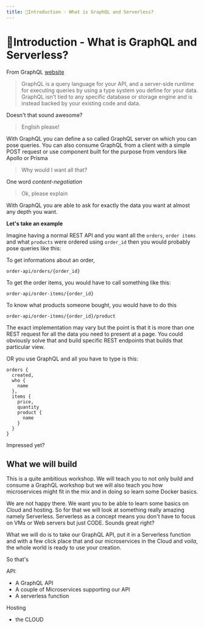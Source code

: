 ```yaml
---
title: 🍕Introduction - What is GraphQL and Serverless?
---
```


# 🍕Introduction - What is GraphQL and Serverless?

From GraphQL [website](https://graphql.org/learn/)

> GraphQL is a query language for your API, and a server-side runtime for executing queries by using a type system you define for your data. GraphQL isn't tied to any specific database or storage engine and is instead backed by your existing code and data.

Doesn't that sound awesome?

> English please!

With GraphQL you can define a so called GraphQL server on which you can pose queries. You can also consume GraphQL from a client with a simple POST request or use component built for the purpose from vendors like Apollo or Prisma

> Why would I want all that?

One word *content-negotiation*

> Ok, please explain

With GraphQL you are able to ask for exactly the data you want at almost any depth you want.

**Let's take an example**

Imagine having a normal REST API and you want all the `orders`, `order items` and what `products` were ordered using `order_id` then you would probably pose queries like this:

To get informations about an order,
```
order-api/orders/{order_id}
```

To get the order items, you would have to call something like this:

```
order-api/order-items/{order_id}
```

To know what products someone bought, you would have to do this

```
order-api/order-items/{order_id}/product
```

The exact implementation may vary but the point is that it is more than one REST request for all the data you need to present at a page. You could obviously solve that and build specific REST endpoints that builds that particular view. 

OR you use GraphQL and all you have to type is this:

```
orders {
  created,
  who {
    name
  },
  items {
    price,
    quantity
    product {
      name
    }
  }
}
```

Impressed yet?




## What we will build

This is a quite ambitious workshop. We will teach you to not only build and consume a GraphQL workshop but we will also teach you how microservices might fit in the mix and in doing so learn some Docker basics.

We are not happy there. We want you to be able to learn some basics on Cloud and hosting. So for that we will look at something really amazing namely Serverless. Serverless as a concept means you don't have to focus on VMs or Web servers but just CODE. Sounds great right? 

What we will do is to take our GraphQL API, put it in a Serverless function and with a few click place that and our microservices in the Cloud and *voila*, the whole world is ready to use your creation.

So that's

API:
- A GraphQL API
- A couple of Microservices supporting our API
- A serverless function

Hosting
- the CLOUD


